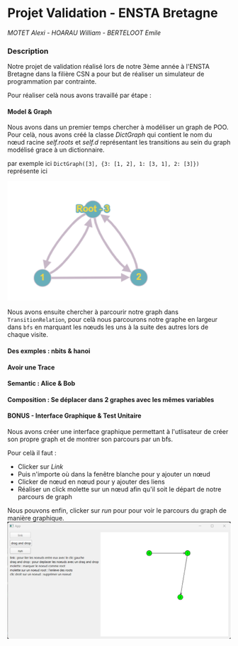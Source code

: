 # Projet Validation - ENSTA Bretagne
*MOTET Alexi - HOARAU William - BERTELOOT Emile*

### Description
Notre projet de validation réalisé lors de notre 3ème année à l'ENSTA Bretagne 
dans la filière CSN a pour but de réaliser un simulateur de programmation par contrainte.

Pour réaliser celà nous avons travaillé par étape :

#### Model & Graph
Nous avons dans un premier temps chercher à modéliser un graph de POO. Pour celà, nous avons créé la classe *DictGraph* qui contient le nom du nœud racine *self.roots* et *self.d* représentant les transitions au sein du graph modélisé grace à un dictionnaire.

par exemple ici ``DictGraph([3], {3: [1, 2], 1: [3, 1], 2: [3]})`` représente ici

![img_1.png](img_1.png)

Nous avons ensuite chercher à parcourir notre graph dans ``TransitionRelation``, pour celà nous parcourons notre graphe en largeur dans ``bfs`` en marquant les nœuds les uns à la suite des autres lors de chaque visite.

#### Des exmples : nbits & hanoi

#### Avoir une Trace

#### Semantic  : Alice & Bob

#### Composition : Se déplacer dans 2 graphes avec les mêmes variables

#### BONUS - Interface Graphique & Test Unitaire

Nous avons créer une interface graphique permettant à l'utlisateur de créer son propre graph et de montrer son parcours par un bfs.

Pour celà il faut :

* Clicker sur *Link*
* Puis n'importe où dans la fenêtre blanche pour y ajouter un nœud
* Clicker de nœud en nœud pour y ajouter des liens
* Réaliser un click molette sur un nœud afin qu'il soit le départ de notre parcours de graph

Nous pouvons enfin, clicker sur *run* pour pour voir le parcours du graph de manière graphique. 
![img.png](img.png)